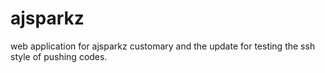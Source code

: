 # ajsparkz
web application for ajsparkz customary and the update for testing the ssh style of pushing codes.